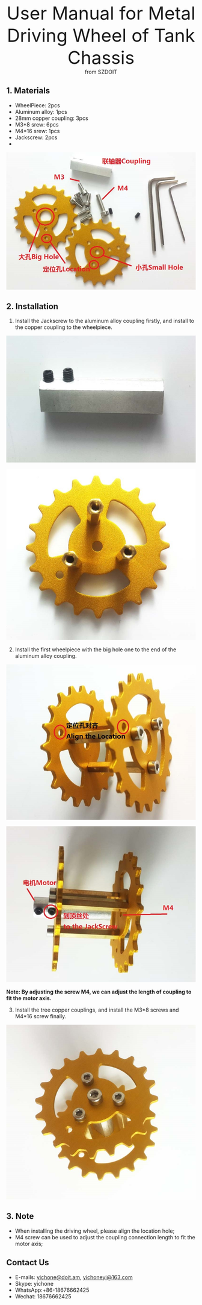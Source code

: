 <center> <font size=10> User Manual for Metal Driving Wheel of Tank Chassis </font></center>

<center> from SZDOIT </center>

## 1. Materials

- WheelPiece: 2pcs
- Aluminum alloy: 1pcs
- 28mm copper coupling: 3pcs
- M3*8 srew: 6pcs
- M4*16 srew: 1pcs
- Jackscrew: 2pcs
- 

![metalwheelmaterial](metalwheelmaterial.jpg)

## 2. Installation

1) Install the Jackscrew to the aluminum alloy coupling firstly, and install to the copper coupling to the wheelpiece.

![metalcoupling](metalcoupling.jpg)

![metalwheelcoupling](metalwheelcoupling.jpg)

2) Install the first wheelpiece with the big hole one to the end of the aluminum alloy coupling.

![drivingalign](drivingalign.jpg)

![drivingm4](drivingm4.jpg)

**Note: By adjusting the screw M4, we can adjust the length of coupling to fit the motor axis.**

3) Install the tree copper couplings, and install the M3\*8 screws and M4\*16 screw finally.

![drivingwheelfinish](drivingwheelfinish.jpg)

## 3. Note

- When installing the driving wheel, please align the location hole;
- M4 screw can be used to adjust the coupling connection length to fit the motor axis;



## Contact Us

- E-mails: [yichone@doit.am](mailto:yichone@doit.am), [yichoneyi@163.com](mailto:yichoneyi@163.com)
- Skype: yichone
- WhatsApp:+86-18676662425
- Wechat: 18676662425

